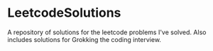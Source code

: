 # LeetcodeSolutions
A repository of solutions for the leetcode problems I've solved.
Also includes solutions for Grokking the coding interview.
